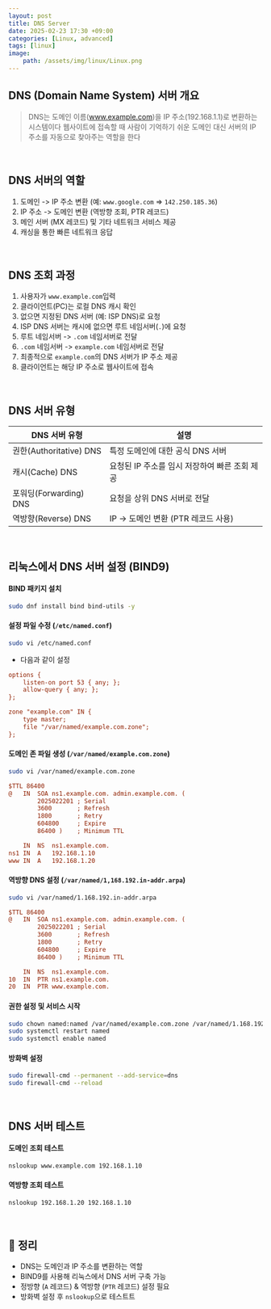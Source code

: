 ```yaml
---
layout: post
title: DNS Server
date: 2025-02-23 17:30 +09:00
categories: [Linux, advanced]
tags: [linux]
image:
    path: /assets/img/linux/Linux.png
---
```


## DNS (Domain Name System) 서버 개요
> DNS는 도메인 이름(www.example.com)을 IP 주소(192.168.1.1)로 변환하는 시스템이다
> 웹사이트에 접속할 때 사람이 기억하기 쉬운 도메인 대신 서버의 IP 주소를 자동으로 찾아주는 역할을 한다

<br>

## DNS 서버의 역할
1. 도메인 -> IP 주소 변환 (예: `www.google.com` => `142.250.185.36`)
2. IP 주소 -> 도메인 변환 (역방향 조회, PTR 레코드)
3. 메인 서버 (MX 레코드) 및 기타 네트워크 서비스 제공
4. 캐싱을 통한 빠른 네트워크 응답

<br>

## DNS 조회 과정
1. 사용자가 `www.example.com`입력
2. 클라이언트(PC)는 로컬 DNS 캐시 확인
3. 없으면 지정된 DNS 서버 (예: ISP DNS)로 요청
4. ISP DNS 서버는 캐시에 없으면 루트 네임서버(`.`)에 요청
5. 루트 네임서버 -> `.com` 네임서버로 전달
6. `.com` 네임서버 -> `example.com` 네임서버로 전달
7. 최종적으로 `example.com`의 DNS 서버가 IP 주소 제공
8. 클라이언트는 해당 IP 주소로 웹사이트에 접속

<br>

## DNS 서버 유형

| DNS 서버 유형 | 설명 |
|---|---|
| 권한(Authoritative) DNS | 특정 도메인에 대한 공식 DNS 서버 |
| 캐시(Cache) DNS | 요청된 IP 주소를 임시 저장하여 빠른 조회 제공 |
| 포워딩(Forwarding) DNS | 요청을 상위 DNS 서버로 전달 |
| 역방향(Reverse) DNS | IP -> 도메인 변환 (PTR 레코드 사용) |

<br>

## 리눅스에서 DNS 서버 설정 (BIND9)

#### BIND 패키지 설치

```bash
sudo dnf install bind bind-utils -y
```

#### 설정 파일 수정 (`/etc/named.conf`)

```bash
sudo vi /etc/named.conf
```

- 다음과 같이 설정

```ini
options {
    listen-on port 53 { any; };
    allow-query { any; };
};

zone "example.com" IN {
    type master;
    file "/var/named/example.com.zone";
};
```

#### 도메인 존 파일 생성 (`/var/named/example.com.zone`)

```bash
sudo vi /var/named/example.com.zone
```

```ini
$TTL 86400
@   IN  SOA ns1.example.com. admin.example.com. (
        2025022201 ; Serial
        3600       ; Refresh
        1800       ; Retry
        604800     ; Expire
        86400 )    ; Minimum TTL

    IN  NS  ns1.example.com.
ns1 IN  A   192.168.1.10
www IN  A   192.168.1.20
```

#### 역방향 DNS 설정 (`/var/named/1,168.192.in-addr.arpa`)

```bash
sudo vi /var/named/1.168.192.in-addr.arpa
```

```ini
$TTL 86400
@   IN  SOA ns1.example.com. admin.example.com. (
        2025022201 ; Serial
        3600       ; Refresh
        1800       ; Retry
        604800     ; Expire
        86400 )    ; Minimum TTL

    IN  NS  ns1.example.com.
10  IN  PTR ns1.example.com.
20  IN  PTR www.example.com.
```

#### 권한 설정 및 서비스 시작

```bash
sudo chown named:named /var/named/example.com.zone /var/named/1.168.192.in-addr.arpa
sudo systemctl restart named
sudo systemctl enable named
```

#### 방화벽 설정

```bash
sudo firewall-cmd --permanent --add-service=dns
sudo firewall-cmd --reload
```

<br>

## DNS 서버 테스트

#### 도메인 조회 테스트

```bash
nslookup www.example.com 192.168.1.10
```

#### 역방향 조회 테스트

```bash
nslookup 192.168.1.20 192.168.1.10
```

<br>

## 🎯 정리
- DNS는 도메인과 IP 주소를 변환하는 역할
- BIND9를 사용해 리눅스에서 DNS 서버 구축 가능
- 정방향 (`A` 레코드) & 역방향 (`PTR` 레코드) 설정 필요
- 방화벽 설정 후 `nslookup`으로 테스트트